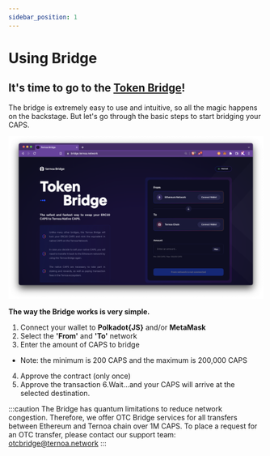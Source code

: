 ```yaml
---
sidebar_position: 1
---
```


# Using Bridge

## It's time to go to the [Token Bridge](https://bridge.ternoa.network/)!

The bridge is extremely easy to use and intuitive, so all the magic happens on the backstage. But let's go through the basic steps to start bridging your CAPS.

![img-desktop](./token-bridge.png)


**The way the Bridge works is very simple.**

1. Connect your wallet to **Polkadot{JS}** and/or **MetaMask**
2. Select the **'From'** and **'To'** network
3. Enter the amount of CAPS to bridge
- Note: the minimum is 200 CAPS and the maximum is 200,000 CAPS
4. Approve the contract (only once)
5. Approve the transaction
6.Wait...and your CAPS will arrive at the selected destination.

:::caution
The Bridge has quantum limitations to reduce network congestion. Therefore, we offer OTC Bridge services for all transfers between Ethereum and Ternoa chain over 1M CAPS. To place a request for an OTC transfer, please contact our support team: otcbridge@ternoa.network
:::
